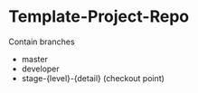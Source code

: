 # Template-Project-Repo

Contain branches
  - master
  - developer
  - stage-{level}-{detail} (checkout point)
